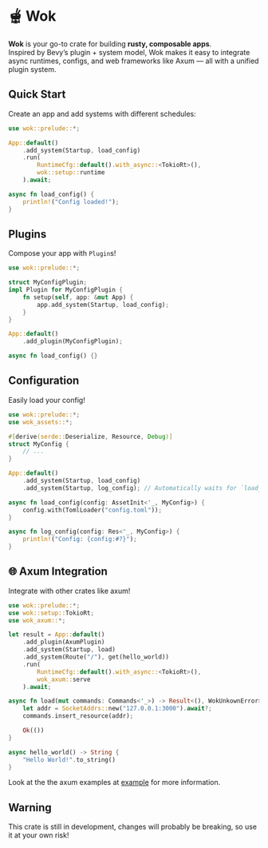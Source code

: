 # 🫕 Wok

**Wok** is your go-to crate for building **rusty, composable apps**.  
Inspired by Bevy’s plugin + system model, Wok makes it easy to integrate async runtimes, configs, and web frameworks like Axum — all with a unified plugin system.

## Quick Start

Create an app and add systems with different schedules:

```rust
use wok::prelude::*;

App::default()
    .add_system(Startup, load_config)
    .run(
        RuntimeCfg::default().with_async::<TokioRt>(),
        wok::setup::runtime
    ).await;

async fn load_config() {
    println!("Config loaded!");
}
```

## Plugins

Compose your app with `Plugin`s!

```rust
use wok::prelude::*;

struct MyConfigPlugin;
impl Plugin for MyConfigPlugin {
    fn setup(self, app: &mut App) {
        app.add_system(Startup, load_config);
    }
}

App::default()
    .add_plugin(MyConfigPlugin);

async fn load_config() {}
```

## Configuration

Easily load your config!
```rust
use wok::prelude::*;
use wok_assets::*;

#[derive(serde::Deserialize, Resource, Debug)]
struct MyConfig {
    // ...
}

App::default()
    .add_system(Startup, load_config)
    .add_system(Startup, log_config); // Automatically waits for `load_config` to finish!

async fn load_config(config: AssetInit<'_, MyConfig>) {
    config.with(TomlLoader("config.toml"));
}

async fn log_config(config: Res<'_, MyConfig>) {
    println!("Config: {config:#?}"); 
}
```

## 🌐 Axum Integration

Integrate with other crates like axum!

```rust
use wok::prelude::*;
use wok::setup::TokioRt;
use wok_axum::*;

let result = App::default()
    .add_plugin(AxumPlugin)
    .add_system(Startup, load)
    .add_system(Route("/"), get(hello_world))
    .run(
        RuntimeCfg::default().with_async::<TokioRt>(),
        wok_axum::serve
    ).await;

async fn load(mut commands: Commands<'_>) -> Result<(), WokUnkownError> {
    let addr = SocketAddrs::new("127.0.0.1:3000").await?;
    commands.insert_resource(addr);

    Ok(())
}

async hello_world() -> String {
    "Hello World!".to_string()
}
```

Look at the the axum examples at [example](examplesbin/axum_person_crud) for more information.

## Warning

This crate is still in development, changes will probably be breaking, so use it at your own risk!
